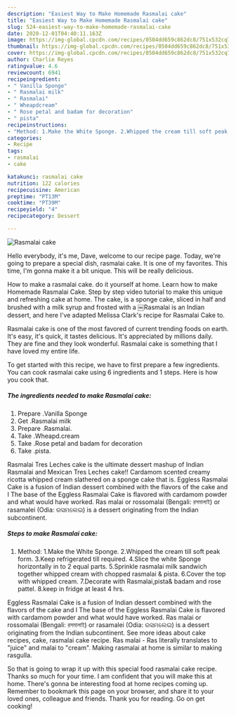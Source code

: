 ```yaml
---
description: "Easiest Way to Make Homemade Rasmalai cake"
title: "Easiest Way to Make Homemade Rasmalai cake"
slug: 524-easiest-way-to-make-homemade-rasmalai-cake
date: 2020-12-01T04:40:11.163Z
image: https://img-global.cpcdn.com/recipes/0504dd659c862dc8/751x532cq70/rasmalai-cake-recipe-main-photo.jpg
thumbnail: https://img-global.cpcdn.com/recipes/0504dd659c862dc8/751x532cq70/rasmalai-cake-recipe-main-photo.jpg
cover: https://img-global.cpcdn.com/recipes/0504dd659c862dc8/751x532cq70/rasmalai-cake-recipe-main-photo.jpg
author: Charlie Reyes
ratingvalue: 4.6
reviewcount: 6941
recipeingredient:
- " Vanilla Sponge"
- " Rasmalai milk"
- " Rasmalai"
- " Wheapdcream"
- " Rose petal and badam for decoration"
- " pista"
recipeinstructions:
- "Method: 1.Make the White Sponge. 2.Whipped the cream till soft peak form. 3.Keep refrigerated till required. 4.Slice the white Sponge horizontally in to 2 equal parts. 5.Sprinkle rasmalai milk sandwich together whipped cream with chopped rasmalai &amp; pista. 6.Cover the top with whipped cream. 7.Decorate with Rasmalai,pista&amp; badam and rose pattel. 8.keep in fridge at least 4 hrs."
categories:
- Recipe
tags:
- rasmalai
- cake

katakunci: rasmalai cake 
nutrition: 122 calories
recipecuisine: American
preptime: "PT13M"
cooktime: "PT39M"
recipeyield: "4"
recipecategory: Dessert

---
```



![Rasmalai cake](https://img-global.cpcdn.com/recipes/0504dd659c862dc8/751x532cq70/rasmalai-cake-recipe-main-photo.jpg)

Hello everybody, it's me, Dave, welcome to our recipe page. Today, we're going to prepare a special dish, rasmalai cake. It is one of my favorites. This time, I'm gonna make it a bit unique. This will be really delicious.

How to make a rasmalai cake. do it yourself at home. Learn how to make Homemade Rasmalai Cake. Step by step video tutorial to make this unique and refreshing cake at home. The cake, is a sponge cake, sliced in half and brushed with a milk syrup and frosted with a ￼Rasmalai is an Indian dessert, and here I&#39;ve adapted Melissa Clark&#39;s recipe for Rasmalai Cake to.

Rasmalai cake is one of the most favored of current trending foods on earth. It's easy, it's quick, it tastes delicious. It's appreciated by millions daily. They are fine and they look wonderful. Rasmalai cake is something that I have loved my entire life.


To get started with this recipe, we have to first prepare a few ingredients. You can cook rasmalai cake using 6 ingredients and 1 steps. Here is how you cook that.

<!--inarticleads1-->

##### The ingredients needed to make Rasmalai cake:

1. Prepare  .Vanilla Sponge
1. Get  .Rasmalai milk
1. Prepare  .Rasmalai.
1. Take  .Wheapd.cream
1. Take  .Rose petal and badam for decoration
1. Take  .pista.


Rasmalai Tres Leches cake is the ultimate dessert mashup of Indian Rasmalai and Mexican Tres Leches cake!! Cardamom scented creamy ricotta whipped cream slathered on a sponge cake that is. Eggless Rasmalai Cake is a fusion of Indian dessert combined with the flavors of the cake and I The base of the Eggless Rasmalai Cake is flavored with cardamom powder and what would have worked. Ras malai or rossomalai (Bengali: রসমালাই) or rasamalei (Odia: ରସମଲେଇ) is a dessert originating from the Indian subcontinent. 

<!--inarticleads2-->

##### Steps to make Rasmalai cake:

1. Method: 1.Make the White Sponge. 2.Whipped the cream till soft peak form. 3.Keep refrigerated till required. 4.Slice the white Sponge horizontally in to 2 equal parts. 5.Sprinkle rasmalai milk sandwich together whipped cream with chopped rasmalai &amp; pista. 6.Cover the top with whipped cream. 7.Decorate with Rasmalai,pista&amp; badam and rose pattel. 8.keep in fridge at least 4 hrs.


Eggless Rasmalai Cake is a fusion of Indian dessert combined with the flavors of the cake and I The base of the Eggless Rasmalai Cake is flavored with cardamom powder and what would have worked. Ras malai or rossomalai (Bengali: রসমালাই) or rasamalei (Odia: ରସମଲେଇ) is a dessert originating from the Indian subcontinent. See more ideas about cake recipes, cake, rasmalai cake recipe. Ras malai - Ras literally translates to &#34;juice&#34; and malai to &#34;cream&#34;. Making rasmalai at home is similar to making rasgulla. 

So that is going to wrap it up with this special food rasmalai cake recipe. Thanks so much for your time. I am confident that you will make this at home. There's gonna be interesting food at home recipes coming up. Remember to bookmark this page on your browser, and share it to your loved ones, colleague and friends. Thank you for reading. Go on get cooking!
